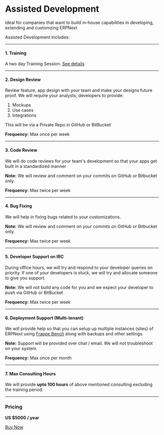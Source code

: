 # Assisted Development

<p class="lead">Ideal for companies that want to build in-house capabilities in developing, extending and customzing ERPNext</p>

Assisted Development Includes:

---

#### 1. Training

A two day Training Session. [See details](/pricing/developer-training)

---

#### 2. Design Review

Review feature, app design with your team and make your designs future proof. We will require your analysts, developers to provide:

1. Mockups
1. Use cases
1. Integrations

This will be via a Private Repo in GitHub or BitBucket

**Frequency:** Max once per week

---

#### 3. Code Review

We will do code reviews for your team's development so that your apps get built in a standardized manner

**Note:** We will review and comment on your commits on GitHub or Bitbucket only.

**Frequency:** Max twice per week

---

#### 4. Bug Fixing

We will help in fixing bugs related to your customizations.

**Note:** We will review and comment on your commits on GitHub or Bitbucket only.

**Frequency:** Max twice per week

---

#### 5. Developer Support on IRC

During office hours, we will try and respond to your developer queries on priority. If one of your developers is stuck, we will try and allocate someone to give you support.

**Note:** We will not build any code for you and we expect your developer to push via GitHub or BitBucket

**Frequency:** Max twice per week

---

#### 6. Deployment Support (Multi-tenant)

We will provide help so that you can setup up multiple instances (sites) of ERPNext using [Frappe Bench](https://github.com/frappe/bench) along with backups and other settings.

**Note:** Support will be provided over chat / email. We will not troubleshoot on your system.

**Frequency:** Max once per month

---

#### 7. Max Consulting Hours

We will provide **upto 100 hours** of above mentioned consulting excluding the training period.

---

### Pricing

**US $5000 / year**

<a href="/pricing/payment" class="btn btn-success">Buy Now</a>
